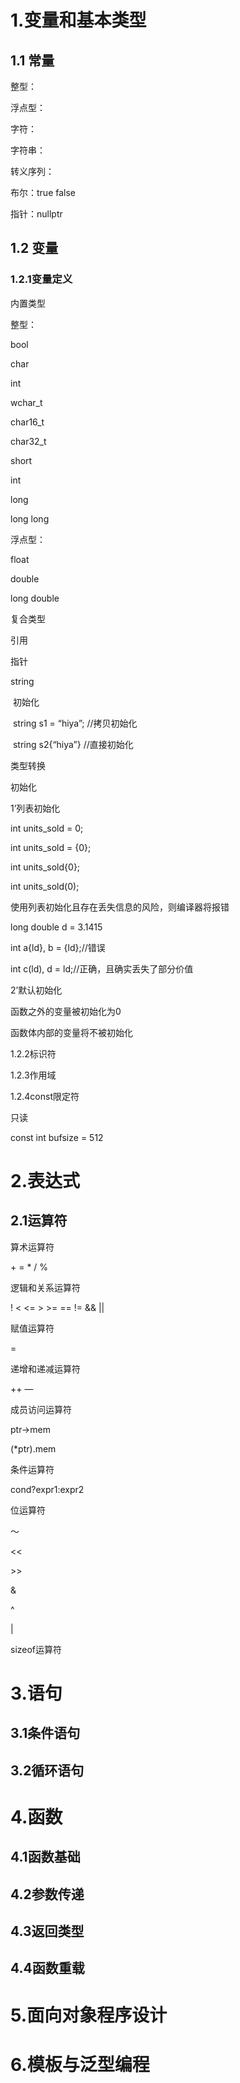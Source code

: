 # 1.变量和基本类型

## 1.1 常量

整型：

浮点型：

字符：

字符串：

转义序列：

布尔：true false

指针：nullptr

## 1.2 变量

### 1.2.1变量定义

内置类型

整型：

bool

char

int 

wchar_t

char16_t

char32_t

short

int

long

long long

浮点型：

float

double

long double





复合类型

引用

指针

string 

​	初始化

​		string s1 = “hiya”; //拷贝初始化

​		string s2{“hiya”} //直接初始化







类型转换



初始化

1’列表初始化

int units_sold = 0;

int units_sold = {0};

int units_sold{0};

int units_sold(0);

使用列表初始化且存在丢失信息的风险，则编译器将报错

long double d = 3.1415

int a{ld}, b = {ld};//错误

int c(ld), d = ld;//正确，且确实丢失了部分价值



2’默认初始化

函数之外的变量被初始化为0

函数体内部的变量将不被初始化









1.2.2标识符

1.2.3作用域

1.2.4const限定符

只读

const int bufsize = 512







# 2.表达式

## 2.1运算符

算术运算符

\+ = * / %

逻辑和关系运算符

! < <= > >= == != && ||

赋值运算符

=

递增和递减运算符

++ —

成员访问运算符

ptr->mem

(*ptr).mem

条件运算符

cond?expr1:expr2

位运算符

～ 

<<

\>>

&

^

|



sizeof运算符



# 3.语句

## 3.1条件语句



## 3.2循环语句

# 4.函数

## 4.1函数基础



## 4.2参数传递



## 4.3返回类型



## 4.4函数重载



# 5.面向对象程序设计

# 6.模板与泛型编程